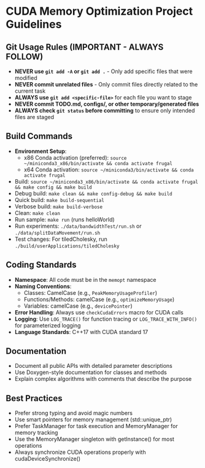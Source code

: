 # CUDA Memory Optimization Project Guidelines

## Git Usage Rules (IMPORTANT - ALWAYS FOLLOW)
- **NEVER use `git add -A` or `git add .`** - Only add specific files that were modified
- **NEVER commit unrelated files** - Only commit files directly related to the current task
- **ALWAYS use `git add <specific-file>`** for each file you want to stage
- **NEVER commit TODO.md, configs/, or other temporary/generated files**
- **ALWAYS check `git status` before committing** to ensure only intended files are staged

## Build Commands
- **Environment Setup**: 
  - x86 Conda activation (preferred): `source ~/miniconda3_x86/bin/activate && conda activate frugal`
  - x64 Conda activation: `source ~/miniconda3/bin/activate && conda activate frugal`
- Build: `source ~/miniconda3_x86/bin/activate && conda activate frugal && make config && make build`
- Debug build: `make clean && make config-debug && make build`
- Quick build: `make build-sequential`
- Verbose build: `make build-verbose`
- Clean: `make clean`
- Run sample: `make run` (runs helloWorld)
- Run experiments: `./data/bandwidthTest/run.sh` or `./data/splitDataMovement/run.sh`
- Test changes: For tiledCholesky, run `./build/userApplications/tiledCholesky`

## Coding Standards
- **Namespace**: All code must be in the `memopt` namespace
- **Naming Conventions**:
  - Classes: CamelCase (e.g., `PeakMemoryUsageProfiler`)
  - Functions/Methods: camelCase (e.g., `optimizeMemoryUsage`)
  - Variables: camelCase (e.g., `devicePointer`)
- **Error Handling**: Always use `checkCudaErrors` macro for CUDA calls
- **Logging**: Use `LOG_TRACE()` for function tracing or `LOG_TRACE_WITH_INFO()` for parameterized logging
- **Language Standards**: C++17 with CUDA standard 17

## Documentation
- Document all public APIs with detailed parameter descriptions
- Use Doxygen-style documentation for classes and methods
- Explain complex algorithms with comments that describe the purpose

## Best Practices
- Prefer strong typing and avoid magic numbers
- Use smart pointers for memory management (std::unique_ptr)
- Prefer TaskManager for task execution and MemoryManager for memory tracking
- Use the MemoryManager singleton with getInstance() for most operations
- Always synchronize CUDA operations properly with cudaDeviceSynchronize()
